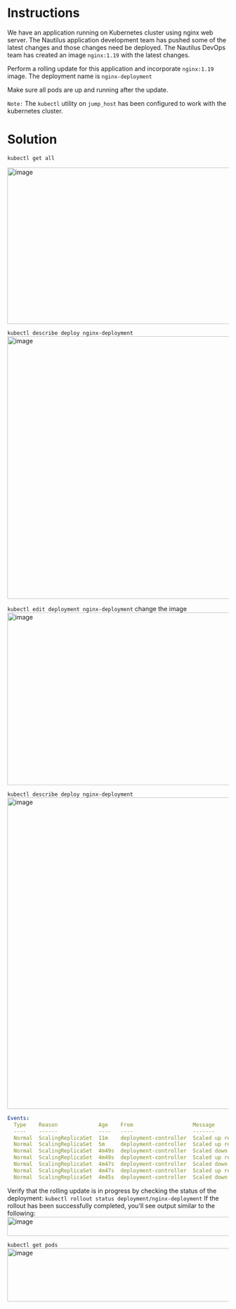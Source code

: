 # Instructions
We have an application running on Kubernetes cluster using nginx web server. The Nautilus application development team has pushed some of the latest changes and those changes need be deployed. The Nautilus DevOps team has created an image `nginx:1.19` with the latest changes.

Perform a rolling update for this application and incorporate `nginx:1.19` image. The deployment name is `nginx-deployment`

Make sure all pods are up and running after the update.

`Note:` The `kubectl` utility on `jump_host` has been configured to work with the kubernetes cluster.


# Solution
`kubectl get all`

<img width="916" height="355" alt="image" src="https://github.com/user-attachments/assets/c200a560-0dea-485e-b922-5a45d631572a" />

`kubectl describe deploy nginx-deployment`
<img width="1063" height="596" alt="image" src="https://github.com/user-attachments/assets/c5c27691-0caf-4b03-9493-b14c13f08400" />

`kubectl edit deployment nginx-deployment`  change the image
<img width="918" height="392" alt="image" src="https://github.com/user-attachments/assets/e1e0b5e3-7760-471d-9937-b78243df01cb" />

`kubectl describe deploy nginx-deployment`
<img width="942" height="707" alt="image" src="https://github.com/user-attachments/assets/d7827e11-d2a3-4e81-90bd-c2f637abf4a2" />

```YAML
Events:
  Type    Reason             Age    From                   Message
  ----    ------             ----   ----                   -------
  Normal  ScalingReplicaSet  11m    deployment-controller  Scaled up replica set nginx-deployment-989f57c54 to 3
  Normal  ScalingReplicaSet  5m     deployment-controller  Scaled up replica set nginx-deployment-dc49f85cc to 1
  Normal  ScalingReplicaSet  4m49s  deployment-controller  Scaled down replica set nginx-deployment-989f57c54 to 2 from 3
  Normal  ScalingReplicaSet  4m49s  deployment-controller  Scaled up replica set nginx-deployment-dc49f85cc to 2 from 1
  Normal  ScalingReplicaSet  4m47s  deployment-controller  Scaled down replica set nginx-deployment-989f57c54 to 1 from 2
  Normal  ScalingReplicaSet  4m47s  deployment-controller  Scaled up replica set nginx-deployment-dc49f85cc to 3 from 2
  Normal  ScalingReplicaSet  4m45s  deployment-controller  Scaled down replica set nginx-deployment-989f57c54 to 0 from 1
```

Verify that the rolling update is in progress by checking the status of the deployment: `kubectl rollout status deployment/nginx-deployment`
If the rollout has been successfully completed, you'll see output similar to the following:
<img width="703" height="43" alt="image" src="https://github.com/user-attachments/assets/5a3e5ba4-ff15-4c97-944e-e49765875a35" />

`kubectl get pods`
<img width="708" height="121" alt="image" src="https://github.com/user-attachments/assets/ff611ccd-c591-4e0f-8e96-fb339ebf3087" />
